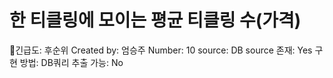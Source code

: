 # 한 티클링에 모이는 평균 티클링 수(가격)

긴급도: 후순위
Created by: 엄승주
Number: 10
source: DB
source 존재: Yes
구현 방법: DB쿼리
추출 가능: No